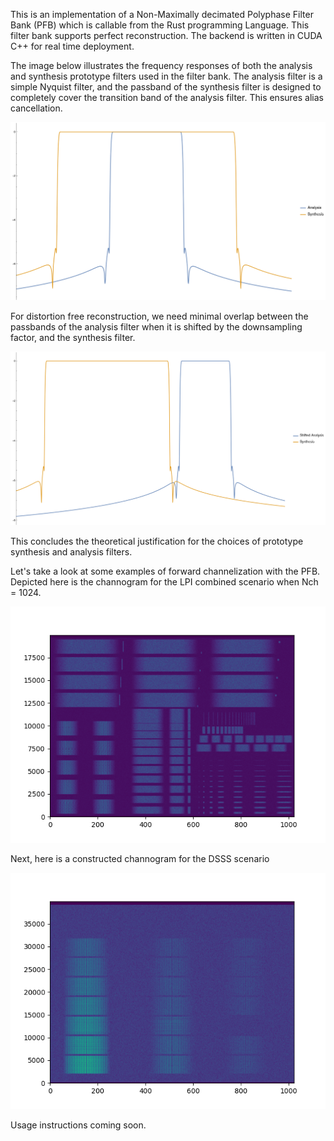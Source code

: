 This is an implementation of a Non-Maximally decimated Polyphase Filter Bank (PFB) which is callable from the Rust programming Language. This filter bank supports perfect reconstruction. The backend is written in CUDA C++ for real time deployment. 

The image below illustrates the frequency responses of both the analysis and synthesis prototype filters used in the filter bank. The analysis filter is a simple Nyquist filter, and the passband of the synthesis filter is designed to completely cover the transition band of the analysis filter. This ensures alias cancellation.

![Image Alt Text](/docs/filter_responses.png)

For distortion free reconstruction, we need minimal overlap between the passbands of the analysis filter when it is shifted by the downsampling factor, and the synthesis filter. 

![Image Alt Text](/docs/shifted_filter_responses.png)

This concludes the theoretical justification for the choices of prototype synthesis and analysis filters.

Let's take a look at some examples of forward channelization with the PFB. Depicted here is the channogram for the LPI combined scenario when Nch = 1024.

![Image Alt Text](/docs/Channelized_LPI_combined.png)

Next, here is a constructed channogram for the DSSS scenario 

![Image Alt Text](/docs/Channelized_DSSS.png)

Usage instructions coming soon.



